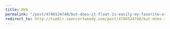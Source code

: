```yaml
---
title: Xhb
permalink: "/post/4786524748/but-does-it-float-is-easily-my-favorite-art-blog"
redirect_to: http://tumblr.spencertweedy.com/post/4786524748/but-does-it-float-is-easily-my-favorite-art-blog
---
```


